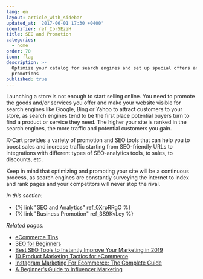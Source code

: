 ```yaml
---
lang: en
layout: article_with_sidebar
updated_at: '2017-06-01 17:30 +0400'
identifier: ref_Ibr5EziH
title: SEO and Promotion
categories:
  - home
order: 70
icon: flag
description: >-
  Optimize your catalog for search engines and set up special offers and
  promotions
published: true
---
```

Launching a store is not enough to start selling online. You need to promote the goods and/or services you offer and make your website visible for search engines like Google, Bing or Yahoo to attract customers to your store, as search engines tend to be the first place potential buyers turn to find a product or service they need. The higher your site is ranked in the search engines, the more traffic and potential customers you gain. 

X-Cart provides a variety of promotion and SEO tools that can help you to boost sales and increase traffic starting from SEO-friendly URLs to integrations with different types of SEO-analytics tools, to sales, to discounts, etc.

Keep in mind that optimizing and promoting your site will be a continuous process, as search engines are constantly surveying the internet to index and rank pages and your competitors will never stop the rival.

_In this section:_

* {% link "SEO and Analytics" ref_0XrpRRgO %}
* {% link "Business Promotion" ref_3S9KvLey %}

_Related pages:_

*  [eCommerce Tips](https://www.x-cart.com/blog/category/ecommerce-tips "SEO and Promotion")
*  [SEO for Beginners](https://www.x-cart.com/blog/seo-for-beginners-first-steps-in-making-your-store-visible-to-search-engines.html "SEO and Promotion")
*  [Best SEO Tools to Instantly Improve Your Marketing in 2019](https://www.x-cart.com/blog/best-seo-tools.html "SEO and Promotion")
*  [10 Product Marketing Tactics for eCommerce ](https://www.x-cart.com/blog/10-ecommerce-product-marketing-tactics.html "SEO and Promotion")
*  [Instagram Marketing For Ecommerce: The Complete Guide](https://www.x-cart.com/instagram/marketing.html "SEO and Promotion")
*  [A Beginner’s Guide to Influencer Marketing ](https://www.x-cart.com/blog/influencer-marketing.html "SEO and Promotion")
